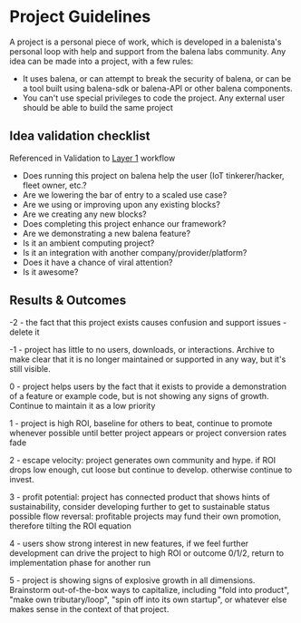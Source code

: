 # Project Guidelines

A project is a personal piece of work, which is developed in a balenista's personal loop with help and support from the balena labs community. Any idea can be made into a project, with a few rules:

- It uses balena, or can attempt to break the security of balena, or can be a tool built using balena-sdk or balena-API or other balena components.
- You can't use special privileges to code the project. Any external user should be able to build the same project

## Idea validation checklist

Referenced in Validation to [Layer 1](./README.md#layer-1-brainstorm-build-and-promote) workflow

- Does running this project on balena help the user (IoT tinkerer/hacker, fleet owner, etc.?
- Are we lowering the bar of entry to a scaled use case?
- Are we using or improving upon any existing blocks?
- Are we creating any new blocks?
- Does completing this project enhance our framework?
- Are we demonstrating a new balena feature?
- Is it an ambient computing project?
- Is it an integration with another company/provider/platform?
- Does it have a chance of viral attention?
- Is it awesome?

## Results & Outcomes

-2 - the fact that this project exists causes confusion and support issues - delete it

-1 - project has little to no users, downloads, or interactions. Archive to make clear that it is no longer maintained or supported in any way, but it's still visible.

0 - project helps users by the fact that it exists to provide a demonstration of a feature or example code, but is not showing any signs of growth. Continue to maintain it as a low priority

1 - project is high ROI, baseline for others to beat, continue to promote whenever possible until better project appears or project conversion rates fade

2 - escape velocity: project generates own community and hype. if ROI drops low enough, cut loose but continue to develop. otherwise continue to invest.

3 - profit potential: project has connected product that shows hints of sustainability, consider developing further to get to sustainable status
possible flow reversal: profitable projects may fund their own promotion, therefore tilting the ROI equation

4 - users show strong interest in new features, if we feel further development can drive the project to high ROI or outcome 0/1/2, return to implementation phase for another run

5 - project is showing signs of explosive growth in all dimensions. Brainstorm out-of-the-box ways to capitalize, including "fold into product", "make own tributary/loop", "spin off into its own startup", or whatever else makes sense in the context of that project.
